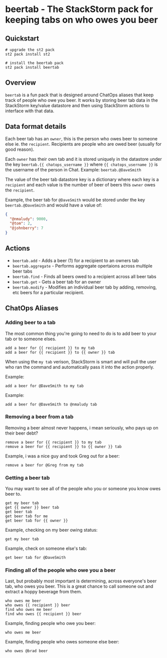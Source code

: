 # beertab - The StackStorm pack for keeping tabs on who owes you beer

## Quickstart

``` shell
# upgrade the st2 pack
st2 pack install st2

# install the beertab pack
st2 pack install beertab
```

## Overview

`beertab` is a fun pack that is designed around ChatOps aliases that keep track of
people who owe you beer. It works by storing beer tab data in the StackStorm key/value
datastore and then using StackStorm actions to interface with that data.

## Data format details

Each beer tab has an `owner`, this is the person who owes beer to someone else 
ie. the `recipient`. Recipients are people who are owed beer (usually for good reason).

Each `owner` has their own tab and it is stored uniquely in the datastore under the key
`beertab.{{ chatops_username }}` where `{{ chatops_username }}` is the username of the person in
Chat. Example: `beertab.@DaveSmith`

The value of the beer tab datastore key is a dictionary where each key is a `recipient`
and each value is the number of beer of beers this `owner` owes the `recipient`.

Example, the beer tab for `@DaveSmith` would be stored under the key `beertab.@DaveSmith`
and would have a value of:
``` json
{
  "@nmaludy": 9000,
  "@tom": 2,
  "@johnberry": 7
}
```

## Actions

* `beertab.add` - Adds a beer (1) for a recipient to an owners tab
* `beertab.aggregate` - Performs aggregate opertaions across multiple beer tabs
* `beertab.find` - Finds all beers owed to a recipient across all beer tabs
* `beertab.get` - Gets a beer tab for an owner
* `beertab.modify` - Modifies an individual beer tab by adding, removing, etc beers for a particular recipient.


## ChatOps Aliases

### Adding beer to a tab

The most common thing you're going to need to do is to add beer to your tab or to someone elses.

```
add a beer for {{ recipient }} to my tab
add a beer for {{ recipient }} to {{ owner }} tab
```

When using the `my tab` verison, StackStorm is smart and will pull the user who ran the command
and automatically pass it into the action properly.

Example:

```
add a beer for @DaveSmith to my tab
```

Example:

```
add a beer for @DaveSmith to @nmaludy tab
```


### Removing a beer from a tab

Removing a beer almost never happens, i mean seriously, who pays up on their beer debt?

```
remove a beer for {{ recipient }} to my tab
remove a beer for {{ recipient }} to {{ owner }} tab
```

Example, i was a nice guy and took Greg out for a beer:

```
remove a beer for @Greg from my tab
```

### Getting a beer tab

You may want to see all of the people who you or someone you know owes beer to.

```
get my beer tab
get {{ owner }} beer tab
get beer tab
get beer tab for me
get beer tab for {{ owner }}

```

Example, checking on my beer owing status:

```
get my beer tab
```

Example, check on someone else's tab:

```
get beer tab for @DaveSmith
```

### Finding all of the people who owe you a beer

Last, but probably most important is determining,  across everyone's beer tab, who owes you beer.
This is a great chance to call someone out and extract a hoppy beverage from them.

```
who owes me beer
who owes {{ recipient }} beer
find who owes me beer
find who owes {{ recipient }} beer
```

Example, finding people who owe you beer:

```
who owes me beer
```

Example, finding people who owes someone else beer:

```
who owes @brad beer
```
